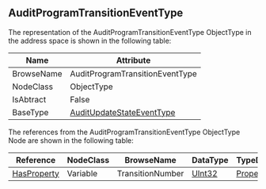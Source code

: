 <!-- objecttype -->
## AuditProgramTransitionEventType
The representation of the AuditProgramTransitionEventType ObjectType in the address space is shown in the following table:  

|Name|Attribute|
|---|---|
|BrowseName|AuditProgramTransitionEventType|
|NodeClass|ObjectType|
|IsAbtract|False|
|BaseType|[AuditUpdateStateEventType](../../../Part5/ObjectTypes/AuditUpdateStateEventType/readme.md)|

The references from the AuditProgramTransitionEventType ObjectType Node are shown in the following table:  

|Reference|NodeClass|BrowseName|DataType|TypeDefinition|ModellingRule|
|---|---|---|---|---|---|
|[HasProperty](../../../Part3/ReferenceTypes/HasProperty/readme.md)|Variable|TransitionNumber|[UInt32](../../../Part3/DataTypes/UInt32/readme.md)|[PropertyType](../../Part5/VariableTypes/PropertyType/readme.md)|[Mandatory](../../Objects/Mandatory/readme.md)|

